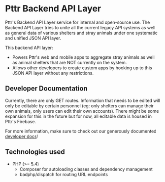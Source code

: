 # Pttr Backend API Layer

Pttr's Backend API Layer service for internal and open-source use. The Backend API Layer tries to unite all the current legacy API systems
as well as general data of various shelters and stray animals under one systematic and unified JSON API layer. 

This backend API layer:

* Powers Pttr's web and mobile apps to aggregate stray animals as well as animal shelters that are NOT currently on the system.
* Allows other developers to create custom apps by hooking up to this JSON API layer without any restrictions.

## Developer Documentation

Currently, there are only GET routes. Information that needs to be edited will only be editable by certain personnel (eg: only shelters can manage their own animals, only users can edit their own accounts). There might be some expansion for this in the future but for now, all editable data is housed in Pttr's Firebase.

For more information, make sure to check out our generously documented [developer docs](https://github.com/pttrfiu/Pttr-BackendAPI/wiki)!

## Technologies used
* PHP (>= 5.4)
  * Composer for autoloading classes and dependency management
  * badphp/dispatch for routing URL endpoints